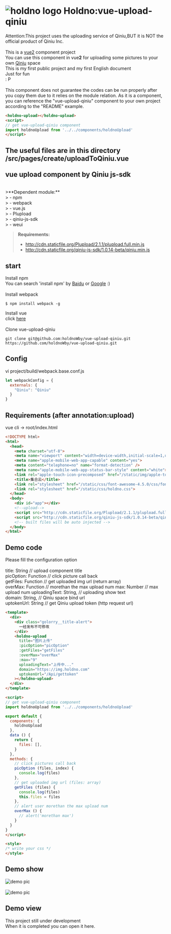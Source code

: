 ![holdno logo](https://img.holdno.com/apple-touch-icon-114x114-precomposed.png)
Holdno:vue-upload-qiniu
===================
Attention:This project uses the uploading service of Qiniu,BUT it is NOT the official product of Qiniu Inc.</br>
</br>
This is a [vue2](https://cn.vuejs.org/) component project<br />
You can use this component in vue**2** for uploading some pictures to your own [Qiniu](https://www.qiniu.com/) space<br />
This is my first public project and my first English document<br />
Just for fun<br />
: P<br />
<br />
This component does not guarantee the codes can be run properly after you copy them due to it relies on the module relation.
As it is a component, you can reference the "vue-upload-qiniu" component to your own project according to the "README" example.<br />
``` html
<holdno-upload></holdno-upload>
<script>
// get vue-upload-qiniu component
import holdnoUpload from '../../components/holdnoUpload'
</script>
```
The useful files are in this directory<br />
/src/pages/create/uploadToQiniu.vue<br />
<br />
vue upload component by Qiniu js-sdk<br />
-------------
<br />
>**Dependent module:**<br />
> - npm<br />
> - webpack<br />
> - vue.js<br />
> - Plupload<br />
> - qiniu-js-sdk<br />
> - weui<br />

>**Requirements:**<br />
> - http://cdn.staticfile.org/Plupload/2.1.1/plupload.full.min.js<br />
> - http://cdn.staticfile.org/qiniu-js-sdk/1.0.14-beta/qiniu.min.js<br />


start<br />
-------------
Install npm<br />
You can search 'install npm' by [Baidu](https://www.baidu.com/s?ie=utf-8&f=8&rsv_bp=1&tn=baidu&wd=install%20npm&oq=just%2520for%2520funny&rsv_pq=d35ad5d90007d336&rsv_t=3aeei0aEuSoNmNACToU2ZnliBnJfW6lJFE%2FmSw6IASGyDY3I6tkm9C2%2BxBs&rqlang=cn&rsv_enter=0&inputT=3708&rsv_sug3=194&rsv_sug1=155&rsv_sug7=100&rsv_sug2=0&rsv_sug4=12908) or [Google](https://www.google.com.au/search?q=install+npm&rlz=1CDGOYI_enAU718AU718&oq=install+npm&aqs=chrome..69i57j0l3.11504j0j8&hl=en-GB&sourceid=chrome-mobile&ie=UTF-8) :)<br />
<br />
Install webpack<br />
``` shell
$ npm install webpack -g
```

Install vue<br />
click [here](https://cn.vuejs.org/)<br />
<br />
Clone vue-upload-qiniu<br />
``` shell
git clone git@github.com:holdnoWby/vue-upload-qiniu.git
https://github.com/holdnoWby/vue-upload-qiniu.git
```
Config<br />
-------------
vi project/build/webpack.base.conf.js<br />
``` javascript
let webpackConfig = {
  externals: {
    "Qiniu": "Qiniu"
  }
}
```

Requirements (after annotation:upload)
-------------
vue cli -> root/index.html
``` html
<!DOCTYPE html>
<html>
  <head>
    <meta charset="utf-8">
    <meta name="viewport" content="width=device-width,initial-scale=1,user-scalable=0">
    <meta name="apple-mobile-web-app-capable" content="yes">
    <meta content="telephone=no" name="format-detection" />
    <meta name="apple-mobile-web-app-status-bar-style" content="white">
    <link rel="apple-touch-icon-precomposed" href="/static/img/apple-touch-icon-114x114-precomposed.png">
    <title>集合云</title>
    <link rel="stylesheet" href="/static/css/font-awesome-4.5.0/css/font-awesome.css">
    <link rel="stylesheet" href="/static/css/holdno.css">
  </head>
  <body>
    <div id="app"></div>
    <!--upload-->
    <script src="http://cdn.staticfile.org/Plupload/2.1.1/plupload.full.min.js"></script>
    <script src="http://cdn.staticfile.org/qiniu-js-sdk/1.0.14-beta/qiniu.min.js"></script>
    <!-- built files will be auto injected -->
  </body>
</html>
```
Demo code<br />
-------------
Please fill the configuration option<br />
<br />
title: String // upload component title<br />
picOption: Function // click picture call back<br />
getFiles: Function // get uploaded img url (return array)<br />
overMax: Function // morethan the max upload num
max: Number // max upload num
uploadingText: String, // uploading show text<br />
domain: String, // Qiniu space bind url<br />
uptokenUrl: String // get Qiniu upload token (http request url)<br />
``` html
<template>
  <div>
    <div class="golorry__title-alert">
      一经发布不可修改
    </div>
    <holdno-upload 
      title="图片上传" 
      :picOption="picOption" 
      :getFiles="getFiles"
      :overMax="overMax"
      :max="9"
      uploadingText="上传中..." 
      domain="https://img.holdno.com" 
      uptokenUrl="/Api/gettoken"
    ></holdno-upload>
  </div>
</template>

<script>
// get vue-upload-qiniu component
import holdnoUpload from '../../components/holdnoUpload'

export default {
  components: {
    holdnoUpload
  },
  data () {
    return {
      files: [],
    }
  },
  methods: {
    // click pictures call back
    picOption (files, index) {
      console.log(files)
    },
    // get uploaded img url (files: array)
    getFiles (files) {
      console.log(files)
      this.files = files
    },
    // alert user morethan the max upload num
    overMax () {
      // alert('morethan max')
    }
  }
}
</script>

<style>
/* write your css */
</style>
```

Demo show
--------------
![demo pic](https://img.holdno.com/F0DE709B-8D58-418A-AE7E-A2C316A2E934.png)</br>
</br>
![demo pic](https://img.holdno.com/BD68A2E9-460F-4E1C-96D2-86B36FB413E4.png)

Demo view
--------------
This project still under development </br>
When it is completed you can open it here.
